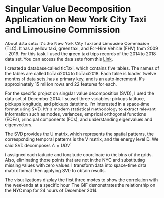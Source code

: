 # Singular Value Decomposition Application on New York City Taxi and Limousine Commission

About data sets:
It's the New York City Taxi and Limousine Commission (TLC). It has a yellow taxi, green taxi, and For-Hire 
Vehicle (FHV) from 2009 – 2019. For this task, I used the green taxi trips records of the 2014 to 2018 
data set. You can access the data sets from this [Link](https://www1.nyc.gov/site/tlc/about/tlc-trip-record-data.page).

I created a database called tlcTaxi, which contains five tables. The names of the tables are called 
tlcTaxi2014 to tlcTaxi2018. Each table is loaded twelve months of data sets, has a primary key, 
and is an auto-increment. It's approximately 15 million rows and 22 features for each.

For the specific project on singular value decomposition (SVD), I used the data set of December 2014. I 
subset three variables: pickups latitude, pickups longitude, and pickups datetime. I'm interested in
a space-time format using SVD. It's a modern statistical methodology to extract relevant information
such as modes, variances, empirical orthogonal functions (EOFs), principal components (PCs), and 
understanding eigenvalues and eigenvectors.

The SVD provides the U matrix, which represents the spatial patterns, the corresponding temporal 
patterns is the V matrix, and the energy level D. We said SVD decomposes
$A = UDV^t$

I assigned each latitude and longitude coordinate to the bins of the grids. Also, eliminating
those points that are not in the NYC and substituting missing values with zero values. I transform
data into space-time data matrix format then applying SVD to obtain results.

The visualizations display the first three modes to show the correlation with the weekends at 
a specific hour. The GIF demonstrates the relationship on the NYC map for 24 hours of December 2014.

